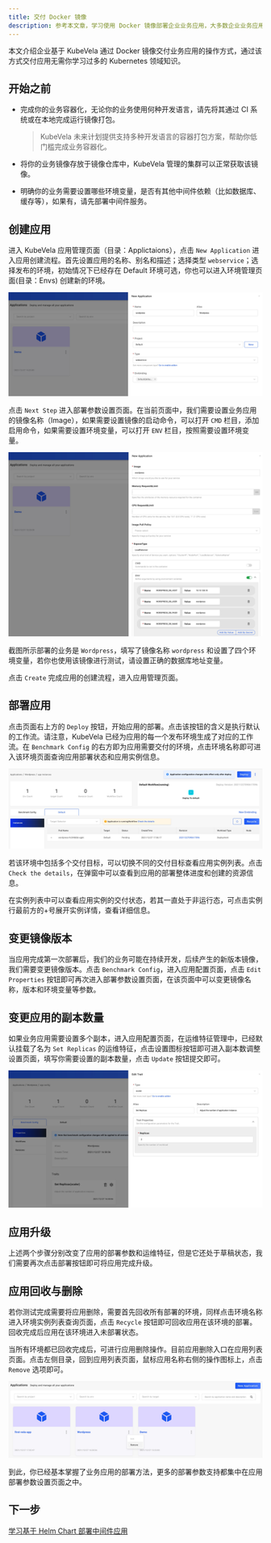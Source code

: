 ```yaml
---
title: 交付 Docker 镜像
description: 参考本文章，学习使用 Docker 镜像部署企业业务应用，大多数企业业务应用都可作为无状态应用交付。
---
```


本文介绍企业基于 KubeVela 通过 Docker 镜像交付业务应用的操作方式，通过该方式交付应用无需你学习过多的 Kubernetes 领域知识。

## 开始之前

- 完成你的业务容器化，无论你的业务使用何种开发语言，请先将其通过 CI 系统或在本地完成运行镜像打包。

  > KubeVela 未来计划提供支持多种开发语言的容器打包方案，帮助你低门槛完成业务容器化。

- 将你的业务镜像存放于镜像仓库中，KubeVela 管理的集群可以正常获取该镜像。

- 明确你的业务需要设置哪些环境变量，是否有其他中间件依赖（比如数据库、缓存等），如果有，请先部署中间件服务。

## 创建应用

进入 KubeVela 应用管理页面（目录：Applictaions），点击 `New Application` 进入应用创建流程。首先设置应用的名称、别名和描述；选择类型 `webservice`；选择发布的环境，初始情况下已经存在 Default 环境可选，你也可以进入环境管理页面(目录：Envs) 创建新的环境。

![create webservice application](../resources/create-webservice.jpg)

点击 `Next Step` 进入部署参数设置页面。在当前页面中，我们需要设置业务应用的镜像名称（Image），如果需要设置镜像的启动命令，可以打开 `CMD` 栏目，添加启用命令，如果需要设置环境变量，可以打开 `ENV` 栏目，按照需要设置环境变量。

![set webservice application](../resources/set-webservice.jpg)

截图所示部署的业务是 `Wordpress`，填写了镜像名称 `wordpress` 和设置了四个环境变量，若你也使用该镜像进行测试，请设置正确的数据库地址变量。

点击 `Create` 完成应用的创建流程，进入应用管理页面。

## 部署应用

点击页面右上方的 `Deploy` 按钮，开始应用的部署。点击该按钮的含义是执行默认的工作流。请注意，KubeVela 已经为应用的每一个发布环境生成了对应的工作流。在 `Benchmark Config` 的右方即为应用需要交付的环境，点击环境名称即可进入该环境页面查询应用部署状态和应用实例信息。

![webservice application env page](../resources/webservice-env.jpg)

若该环境中包括多个交付目标，可以切换不同的交付目标查看应用实例列表。点击 `Check the details`，在弹窗中可以查看到应用的部署整体进度和创建的资源信息。

在实例列表中可以查看应用实例的交付状态，若其一直处于非运行态，可点击实例行最前方的+号展开实例详情，查看详细信息。

## 变更镜像版本

当应用完成第一次部署后，我们的业务可能在持续开发，后续产生的新版本镜像，我们需要变更镜像版本。点击 `Benchmark Config`，进入应用配置页面，点击 `Edit Properties` 按钮即可再次进入部署参数设置页面，在该页面中可以变更镜像名称，版本和环境变量等参数。

## 变更应用的副本数量

如果业务应用需要设置多个副本，进入应用配置页面，在运维特征管理中，已经默认挂载了名为 `Set Replicas` 的运维特征，点击设置图标按钮即可进入副本数调整设置页面，填写你需要设置的副本数量，点击 `Update` 按钮提交即可。

![set application replicas](../resources/set-replicas.jpg)

## 应用升级

上述两个步骤分别改变了应用的部署参数和运维特征，但是它还处于草稿状态，我们需要再次点击部署按钮即可将应用完成升级。

## 应用回收与删除

若你测试完成需要将应用删除，需要首先回收所有部署的环境，同样点击环境名称进入环境实例列表查询页面，点击 `Recycle` 按钮即可回收应用在该环境的部署。回收完成后应用在该环境进入未部署状态。

当所有环境都已回收完成后，可进行应用删除操作。目前应用删除入口在应用列表页面。点击左侧目录，回到应用列表页面，鼠标应用名称右侧的操作图标上，点击 `Remove` 选项即可。

![delete application](../resources/app-delete.jpg)

到此，你已经基本掌握了业务应用的部署方法，更多的部署参数支持都集中在应用部署参数设置页面之中。

## 下一步

[学习基于 Helm Chart 部署中间件应用](./helm)